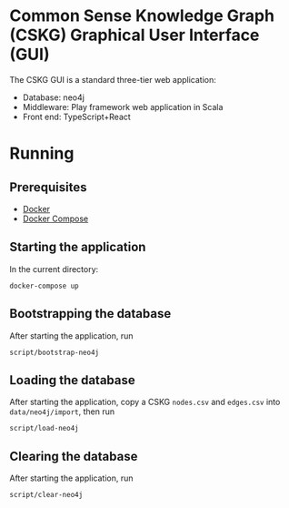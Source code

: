 # Common Sense Knowledge Graph (CSKG) Graphical User Interface (GUI)

The CSKG GUI is a standard three-tier web application:
- Database: neo4j
- Middleware: Play framework web application in Scala
- Front end: TypeScript+React

# Running

## Prerequisites

* [Docker](https://docs.docker.com/get-docker/)
* [Docker Compose](https://docs.docker.com/compose/)

## Starting the application

In the current directory:

    docker-compose up

## Bootstrapping the database

After starting the application, run

    script/bootstrap-neo4j

## Loading the database

After starting the application, copy a CSKG `nodes.csv` and `edges.csv` into `data/neo4j/import`, then run

    script/load-neo4j

## Clearing the database

After starting the application, run

    script/clear-neo4j

